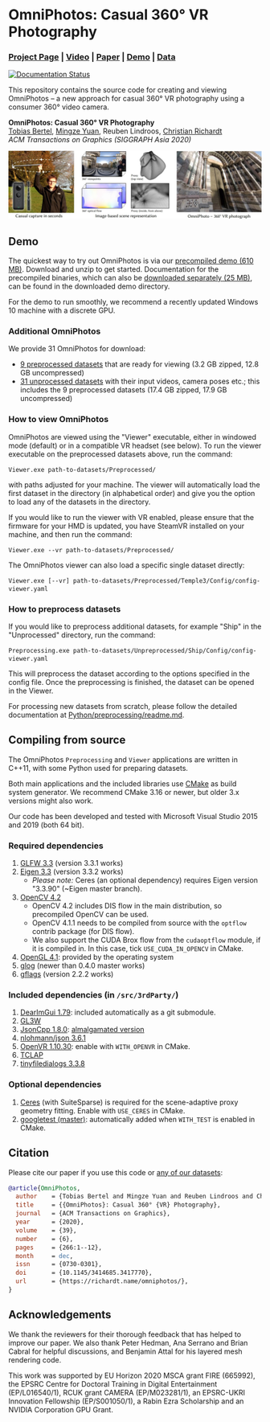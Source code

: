 # OmniPhotos: Casual 360° VR Photography
### [Project Page](https://richardt.name/publications/omniphotos/) | [Video](https://vimeo.com/456866335) | [Paper](https://richardt.name/publications/omniphotos/OmniPhotos-BertelEtAl-SIGAsia2020-paper.pdf) | [Demo](#demo) | [Data](https://doi.org/10.15125/BATH-00948)

[![Documentation Status](https://readthedocs.org/projects/omniphotos/badge/?version=latest)](https://omniphotos.readthedocs.io/en/latest/?badge=latest)


This repository contains the source code for creating and viewing OmniPhotos – a new approach for
casual 360° VR photography using a consumer 360° video camera.

**OmniPhotos: Casual 360° VR Photography**  
[Tobias Bertel](https://tobias-bertel.com/), [Mingze Yuan](https://yuanmingze.github.io/), Reuben Lindroos, [Christian Richardt](https://richardt.name)  
_ACM Transactions on Graphics (SIGGRAPH Asia 2020)_

<img src='docs/images/teaser.jpg'/>


## Demo 

The quickest way to try out OmniPhotos is via our [precompiled demo (610 MB)](https://github.com/cr333/OmniPhotos/releases/download/v1.0/OmniPhotos-Demo-v1.0.2-win10-x64.zip).
Download and unzip to get started.
Documentation for the precompiled binaries, which can also be [downloaded separately (25 MB)](https://github.com/cr333/OmniPhotos/releases/download/v1.0/OmniPhotos-v1.0.2-win10-x64.zip), can be found in the downloaded demo directory.

For the demo to run smoothly, we recommend a recently updated Windows 10 machine with a discrete GPU.


### Additional OmniPhotos

We provide 31 OmniPhotos for download:
* [9 preprocessed datasets](https://researchdata.bath.ac.uk/948/5/Preprocessed.zip) that are ready for viewing (3.2 GB zipped, 12.8 GB uncompressed)
* [31 unprocessed datasets](https://researchdata.bath.ac.uk/948/6/Unprocessed.zip) with their input videos, camera poses etc.; this includes the 9 preprocessed datasets (17.4 GB zipped, 17.9 GB uncompressed)


### How to view OmniPhotos

OmniPhotos are viewed using the "Viewer" executable, either in windowed mode (default) or in a compatible VR headset (see below).
To run the viewer executable on the preprocessed datasets above, run the command:
	
	Viewer.exe path-to-datasets/Preprocessed/

with paths adjusted for your machine.
The viewer will automatically load the first dataset in the directory (in alphabetical order) and give you the option to load any of the datasets in the directory.

If you would like to run the viewer with VR enabled, please ensure that the firmware for your HMD is updated, you have SteamVR installed on your machine, and then run the command:

	Viewer.exe --vr path-to-datasets/Preprocessed/

The OmniPhotos viewer can also load a specific single dataset directly:

```
Viewer.exe [--vr] path-to-datasets/Preprocessed/Temple3/Config/config-viewer.yaml
```


### How to preprocess datasets

If you would like to preprocess additional datasets, for example "Ship" in the "Unprocessed" directory, run the command:

	Preprocessing.exe path-to-datasets/Unpreprocessed/Ship/Config/config-viewer.yaml

This will preprocess the dataset according to the options specified in the config file.
Once the preprocessing is finished, the dataset can be opened in the Viewer.

For processing new datasets from scratch, please follow the detailed documentation at [Python/preprocessing/readme.md](./Python/preprocessing/readme.md).


## Compiling from source

The OmniPhotos `Preprocessing` and `Viewer` applications are written in C++11, with some Python used for preparing datasets.

Both main applications and the included libraries use [CMake](https://cmake.org/) as build system generator.
We recommend CMake 3.16 or newer, but older 3.x versions might also work.

Our code has been developed and tested with Microsoft Visual Studio 2015 and 2019 (both 64 bit).


### Required dependencies

1. [GLFW 3.3](http://www.glfw.org/) (version 3.3.1 works)
2. [Eigen 3.3](http://eigen.tuxfamily.org) (version 3.3.2 works)
   * *Please note:* Ceres (an optional dependency) requires Eigen version "3.3.90" (~Eigen master branch).
3. [OpenCV 4.2](https://opencv.org/)
   * OpenCV 4.2 includes DIS flow in the main distribution, so precompiled OpenCV can be used.
   * OpenCV 4.1.1 needs to be compiled from source with the `optflow` contrib package (for DIS flow).
   * We also support the CUDA Brox flow from the `cudaoptflow` module, if it is compiled in. In this case, tick `USE_CUDA_IN_OPENCV` in CMake.
4. [OpenGL 4.1](https://www.opengl.org/): provided by the operating system
5. [glog](https://github.com/google/glog) (newer than 0.4.0 master works)
6. [gflags](https://github.com/gflags/gflags) (version 2.2.2 works)


### Included dependencies (in `/src/3rdParty/`)

1. [DearImGui 1.79](https://github.com/ocornut/imgui): included automatically as a git submodule.
2. [GL3W](https://github.com/skaslev/gl3w)
3. [JsonCpp 1.8.0](https://github.com/open-source-parsers/jsoncpp): [almalgamated version](https://github.com/open-source-parsers/jsoncpp/wiki/Amalgamated-(Possibly-outdated))
4. [nlohmann/json 3.6.1](https://github.com/nlohmann/json)
5. [OpenVR 1.10.30](https://github.com/ValveSoftware/openvr): enable with `WITH_OPENVR` in CMake.
6. [TCLAP](http://tclap.sourceforge.net/)
7. [tinyfiledialogs 3.3.8](https://sourceforge.net/projects/tinyfiledialogs/)


### Optional dependencies

1. [Ceres](http://ceres-solver.org/) (with SuiteSparse) is required for the scene-adaptive proxy geometry fitting. Enable with `USE_CERES` in CMake.
2. [googletest (master)](https://github.com/google/googletest): automatically added when `WITH_TEST` is enabled in CMake.


## Citation

Please cite our paper if you use this code or [any of our datasets](https://doi.org/10.15125/BATH-00948):

```bibtex
@article{OmniPhotos,
  author    = {Tobias Bertel and Mingze Yuan and Reuben Lindroos and Christian Richardt},
  title     = {{OmniPhotos}: Casual 360° {VR} Photography},
  journal   = {ACM Transactions on Graphics},
  year      = {2020},
  volume    = {39},
  number    = {6},
  pages     = {266:1--12},
  month     = dec,
  issn      = {0730-0301},
  doi       = {10.1145/3414685.3417770},
  url       = {https://richardt.name/omniphotos/},
}
```

## Acknowledgements

We thank the reviewers for their thorough feedback that has helped to improve our paper. We also thank Peter Hedman, Ana Serrano and Brian Cabral for helpful discussions, and Benjamin Attal for his layered mesh rendering code.

This work was supported by EU Horizon 2020 MSCA grant FIRE (665992), the EPSRC Centre for Doctoral Training in Digital Entertainment (EP/L016540/1), RCUK grant CAMERA (EP/M023281/1), an EPSRC-UKRI Innovation Fellowship (EP/S001050/1), a Rabin Ezra Scholarship and an NVIDIA Corporation GPU Grant.
